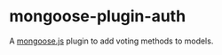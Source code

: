 mongoose-plugin-auth
====================

A [mongoose.js](https://github.com/LearnBoost/mongoose/) plugin to add voting methods to models.
